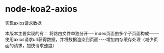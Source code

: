 # node-koa2-axios
实现axios请求数据

本版本主要实现的有：
将路由文件单独分开---  index页面由多个子页面构成-----使用axios请求url获得数据，并将数据渲染到页面----增加内存缓存处理（减少页面的请求，加快请求速度）
